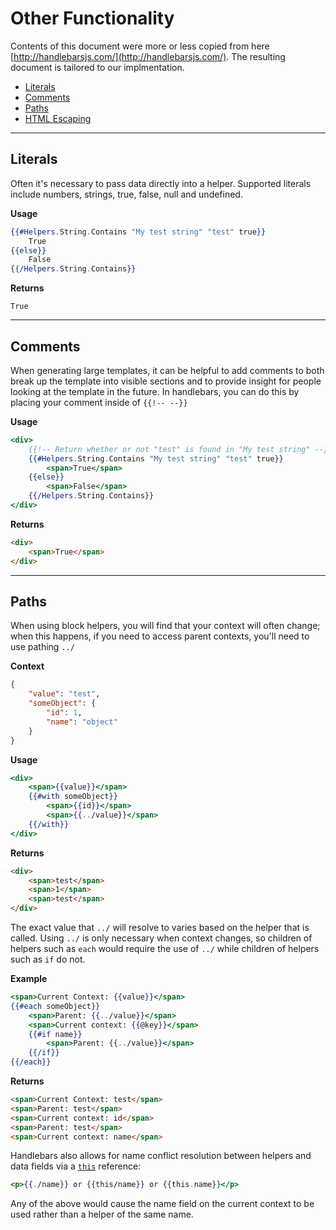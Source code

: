 # Other Functionality
Contents of this document were more or less copied from here [http://handlebarsjs.com/](http://handlebarsjs.com/).  The resulting document is tailored to our implmentation.

* [Literals](#literals)
* [Comments](#comments)
* [Paths](#paths)
* [HTML Escaping](expressions.md#gotchas)

---
## Literals
Often it's necessary to pass data directly into a helper. Supported literals include numbers, strings, true, false, null and undefined.

**Usage**
``` handlebars
{{#Helpers.String.Contains "My test string" "test" true}}
    True
{{else}}
    False
{{/Helpers.String.Contains}}
```

**Returns**
```
True
```

---
## Comments
When generating large templates, it can be helpful to add comments to both break up the template into visible sections and to provide insight for people looking at the template in the future.  In handlebars, you can do this by placing your comment inside of `{{!-- --}}`

**Usage**
``` handlebars
<div>
    {{!-- Return whether or not "test" is found in "My test string" --}}
    {{#Helpers.String.Contains "My test string" "test" true}}
        <span>True</span>
    {{else}}
        <span>False</span>
    {{/Helpers.String.Contains}}
</div>
```

**Returns**
``` html
<div>
    <span>True</span>
</div>
```

---
## Paths
When using block helpers, you will find that your context will often change; when this happens, if you need to access parent contexts, you'll need to use pathing `../`

**Context**
``` json
{
    "value": "test",
    "someObject": {
        "id": 1,
        "name": "object"
    }
}
```

**Usage**
``` handlebars
<div>
    <span>{{value}}</span>
    {{#with someObject}}
        <span>{{id}}</span>
        <span>{{../value}}</span>
    {{/with}}
</div>
```

**Returns**
``` html
<div>
    <span>test</span>
    <span>1</span>
    <span>test</span>
</div>
```

The exact value that `../` will resolve to varies based on the helper that is called. Using `../` is only necessary when context changes, so children of helpers such as `each` would require the use of `../` while children of helpers such as `if` do not.

**Example**
``` handlebars
<span>Current Context: {{value}}</span>
{{#each someObject}}
    <span>Parent: {{../value}}</span>
    <span>Current context: {{@key}}</span>
    {{#if name}}
        <span>Parent: {{../value}}</span>
    {{/if}}
{{/each}}
```

**Returns**
``` html
<span>Current Context: test</span>
<span>Parent: test</span>
<span>Current context: id</span>
<span>Parent: test</span>
<span>Current context: name</span>
```

Handlebars also allows for name conflict resolution between helpers and data fields via a [`this`](dataVariables.md#this) reference:

``` handlebars
<p>{{./name}} or {{this/name}} or {{this.name}}</p>
```

Any of the above would cause the name field on the current context to be used rather than a helper of the same name.